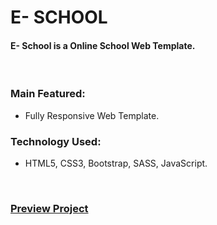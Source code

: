 # E- SCHOOL
#### E- School is a Online School Web Template.

<br />

### Main Featured:
* Fully Responsive Web Template.

### Technology Used:
* HTML5, CSS3, Bootstrap, SASS, JavaScript.

<br />

### [Preview Project](https://wasek23.github.io/e-school/)